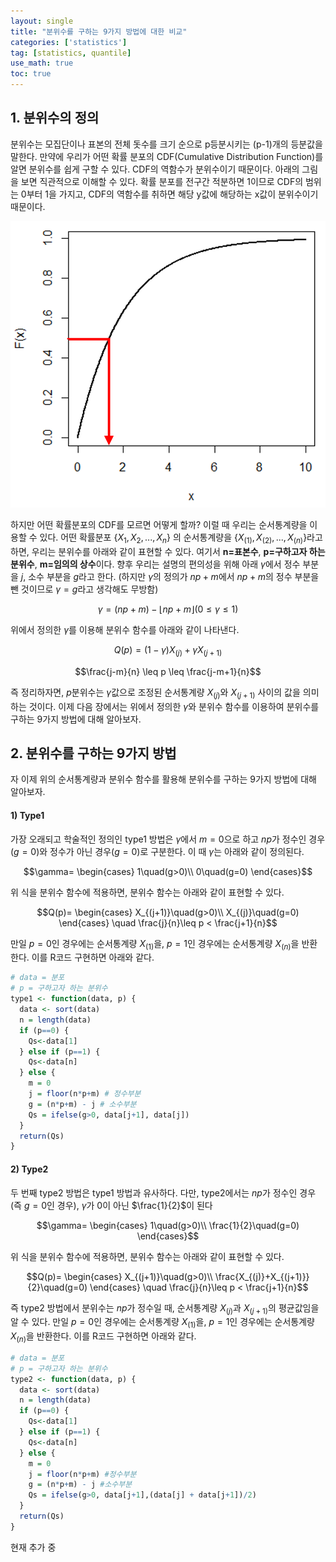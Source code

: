 ```yaml
---
layout: single
title: "분위수를 구하는 9가지 방법에 대한 비교"
categories: ['statistics']
tag: [statistics, quantile]
use_math: true
toc: true
---
```


## 1. 분위수의 정의  
  
분위수는 모집단이나 표본의 전체 돗수를 크기 순으로 p등분시키는 (p-1)개의 등분값을 말한다. 만약에 우리가 어떤 확률 분포의 CDF(Cumulative Distribution Function)를 알면 분위수를 쉽게 구할 수 있다. CDF의 역함수가 분위수이기 때문이다. 아래의 그림을 보면 직관적으로 이해할 수 있다. 확률 분포를 전구간 적분하면 1이므로 CDF의 범위는 0부터 1을 가지고, CDF의 역함수를 취하면 해당 y값에 해당하는 x값이 분위수이기 때문이다.  

![cdf](../assets/images/postphotos/2022-07-17-quantile/quantile_cdf.png)

<!--
<center><img src="../assets/images/postphotos/2022-07-17-quantile/quantile_cdf.png" width="70%" height="70%"></center> 
-->

하지만 어떤 확률분포의 CDF를 모르면 어떻게 할까? 이럴 때 우리는 순서통계량을 이용할 수 있다. 어떤 확률분포 $\{X_1, X_2, ..., X_n\}$ 의 순서통계량을 $\{X_{(1)}, X_{(2)}, ..., X_{(n)}\}$라고 하면, 우리는 분위수를 아래와 같이 표현할 수 있다. 여기서 **n=표본수**, **p=구하고자 하는 분위수**, **m=임의의 상수**이다. 향후 우리는 설명의 편의성을 위해 아래 $\gamma$에서 정수 부분을 $j$, 소수 부분을 $g$라고 한다. (하지만 $\gamma$의 정의가 $np+m$에서 $np+m$의 정수 부분을 뺀 것이므로 $\gamma=g$라고 생각해도 무방함)

$$\gamma = (np+m) - \left \lfloor np+m \right \rfloor (0 \leq \gamma \leq 1)$$ 

위에서 정의한 $\gamma$를 이용해 분위수 함수를 아래와 같이 나타낸다.

$$Q(p) = (1-\gamma) X_{(j)} + \gamma X_{(j+1)}$$  

$$\frac{j-m}{n} \leq p \leq \frac{j-m+1}{n}$$  

즉 정리하자면, $p$분위수는 $\gamma$값으로 조정된 순서통계량 $X_{(j)}$와 $X_{(j+1)}$ 사이의 값을 의미하는 것이다. 이제 다음 장에서는 위에서 정의한 $\gamma$와 분위수 함수를 이용하여 분위수를 구하는 9가지 방법에 대해 알아보자.

## 2. 분위수를 구하는 9가지 방법
자 이제 위의 순서통계량과 분위수 함수를 활용해 분위수를 구하는 9가지 방법에 대해 알아보자.

#### 1) Type1
가장 오래되고 학술적인 정의인 type1 방법은 $\gamma$에서 $m=0$으로 하고 $np$가 정수인 경우($g=0$)와 정수가 아닌 경우($g=0$)로 구분한다. 이 때 $\gamma$는 아래와 같이 정의된다.

$$\gamma=
\begin{cases}
1\quad(g>0)\\
0\quad(g=0)
\end{cases}$$

위 식을 분위수 함수에 적용하면, 분위수 함수는 아래와 같이 표현할 수 있다.

$$Q(p)=
\begin{cases}
X_{(j+1)}\quad(g>0)\\
X_{(j)}\quad(g=0)
\end{cases} \quad \frac{j}{n}\leq p < \frac{j+1}{n}$$

만일 $p=0$인 경우에는 순서통계량 $X_{(1)}$을, $p=1$인 경우에는 순서통계량 $X_{(n)}$을 반환한다. 이를 R코드 구현하면 아래와 같다.

```r
# data = 분포
# p = 구하고자 하는 분위수
type1 <- function(data, p) {
  data <- sort(data)
  n = length(data)
  if (p==0) {
    Qs<-data[1]
  } else if (p==1) {
    Qs<-data[n]
  } else {
    m = 0
    j = floor(n*p+m) # 정수부분
    g = (n*p+m) - j # 소수부분
    Qs = ifelse(g>0, data[j+1], data[j])
  }
  return(Qs)
}
```

#### 2) Type2
두 번째 type2 방법은 type1 방법과 유사하다. 다만, type2에서는 $np$가 정수인 경우(즉 $g=0$인 경우), $\gamma$가 $0$이 아닌 $\frac{1}{2}$이 된다

$$\gamma=
\begin{cases}
1\quad(g>0)\\
\frac{1}{2}\quad(g=0)
\end{cases}$$

위 식을 분위수 함수에 적용하면, 분위수 함수는 아래와 같이 표현할 수 있다.

$$Q(p)=
\begin{cases}
X_{(j+1)}\quad(g>0)\\
\frac{X_{(j)}+X_{(j+1)}}{2}\quad(g=0)
\end{cases} \quad \frac{j}{n}\leq p < \frac{j+1}{n}$$

즉 type2 방법에서 분위수는 $np$가 정수일 때, 순서통계량 $X_{(j)}$과 $X_{(j+1)}$의 평균값임을 알 수 있다. 만일 $p=0$인 경우에는 순서통계량 $X_{(1)}$을, $p=1$인 경우에는 순서통계량 $X_{(n)}$을 반환한다. 이를 R코드 구현하면 아래와 같다.

```r
# data = 분포
# p = 구하고자 하는 분위수
type2 <- function(data, p) {
  data <- sort(data)
  n = length(data)
  if (p==0) {
    Qs<-data[1]
  } else if (p==1) {
    Qs<-data[n]
  } else {
    m = 0 
    j = floor(n*p+m) #정수부분
    g = (n*p+m) - j #소수부분
    Qs = ifelse(g>0, data[j+1],(data[j] + data[j+1])/2)
  }
  return(Qs)
}
```

현재 추가 중













<!--
---
**[후기]**  
  
1학기 시뮬레이션 수업 때 했던 논문 리뷰를 다시 정리해서 올린다. 이전까지는 '분위수가 그냥 분위수지....'라는 단순한 생각을 가지고 있었는데, 이 논문을 리뷰하면서 분위수를 구하는 방법이 무려 9가지나 존재했다는 걸 알게 되었다. R에서 quantile 함수를 쓸 때 type 옵션이 있는 줄도 모르고 무턱대고 썼는데 역시 세상은 넓고 내가 모르는 것 투성이다.  
  
---
**[Reference]**  
  
허윤숙. (2017). 지수 분포를 따르는 자료의 분위수 계산 방법 비교. 동국대학교 석사학위논문  
Langford, E. (2006). Quartiles in Elementary Statistics, URL: http://www.amstat.org/publications/jse/v14n3/ langford.html.  
Hyndman, R. J., and Fan, Y. (1996). Sample quantiles in statistical packages, American Statistician, Vol.50 No.4 pp.361-365
-->